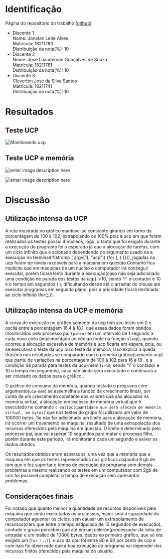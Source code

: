 ﻿# Identificação
Página do repositório do trabalho ([github](https://github.com/JhonathanMilk/Trabalho-Introdu-o-a-computa-o-AB2.git))

 - Discente 1<br>
	 Nome: Jonatan Leite Alves <br>
	 Matrícula: 18211780 <br>
	 Distribuição da nota(%): 10 <br>
 - Discente 2 <br>
     Nome: José Luanderson Gonçalves de Souza <br>
	 Matrícula: 18211781<br>
	 Distribuição da nota(%): 10 <br>
 - Discente 3 <br>
    Cleverton José da Silva Santos <br>
    Matrícula: 18211741 <br>
    Distribuição da nota(%): 10 <br> 

# Resultados
## Teste UCP

![Monitorando ucp](https://uploaddeimagens.com.br/images/001/911/853/full/UCP.png?)

## Teste UCP e memória

![enter image description here](https://uploaddeimagens.com.br/images/001/912/817/full/UCP-MEM1.png?)

![enter image description here](https://uploaddeimagens.com.br/images/001/912/827/full/chart_%287%29.png?)
# Discussão 

## Utilização intensa da UCP
A reta mostrada no gráfico manteve-se constante girando em torno da porcentagem de 100 à 102, extrapolando os 100% pois a ucp em que foram realizados os testes possui 4 núcleos, logo, o tanto que foi exigido durante a execução do programa foi o esperado já que a alocação de tarefas, com um ciclo infinito que é acionado dependendo do argumento usado na a execução no terminal(if(strcmp ( argv[1], “ucp”)) {for (;;) {}}), jogadas na ucp foram de níveis razoáveis para a máquina em questão.Contanto fica implícito que em máquinas de um núcleo o computador irá conseguir executar, porém ficará lento durante a execução(caso não seja adicionado uma condição de parada dos testes na ucp( i>10, sendo “i” o contador e 10 é o tempo em segundos ) ), dificultando desde até o arrastar do mouse até executar programas em segundo plano, pois a prioridade ficará destinada ao ciclo infinito (for(;;)). <br>

## Utilização intensa da UCP e memória
A curva de execução no gráfico somente da ucp tem seu início em 0 e oscila entre a porcentagem 16.4 à 18.1, que esses dados foram obtidos monitorados pelo processo pai ```(pid>o)``` em um intervalo de 1 segundo a cada novo ciclo (implementado ao código fonte na função ``` sleep ```), quando ocorreu a alocação excessiva de memória a ucp ficaria em espera, pois, ou se executava o teste da ucp ou o teste da memória, isso explica a queda drástica nos resultados se comparado com o primeiro gráfico(somente ucp) que partiu de variações na porcentagem de 100 à 102 para 16 à 18 , e a condição de parada para testes da ucp-mem (``` i>10 ```, sendo “i” o contador e 10 o tempo em segundos), caso não ainda será executado e continuará a ser coletado os dados para o gráfico .

O gráfico de consumo da memória, quando testado o programa com argumento(``` ucp-mem ```) se assemelha a função de crescimento linear, por conta de um crescimento constante dos valores que são alocados na memória virtual, a alocação em excesso de memória virtual que é executado no comando ```c malloc(quantidade que será alocada de memória virtual, em bytes)``` que nos testes do grupo foi utilizado um valor de 100000 bytes. Se não for adicionado um limite para a alocação de memória, irá ocorrer um travamento na máquina, resultado de uma extrapolação dos recursos oferecidos pela máquina em questão. O limite é determinado pelo processo pai, que vai esperar 10 segundos para matar o processo filho, porém durante este período, irá monitorar a cada um segundo e salvar os dados obtidos.

Os resultados obtidos eram esperados, uma vez que a memória que a máquina em que os testes representados nos gráficos dispunha 8 gb de ram que o fez suportar o tempo de execução do programa sem demais problemas e mesmo realizando os testes em um computador com 2gb de ram foi possível completar o tempo de execução sem apresentar problemas.

## Considerações finais
Foi notado que quanto melhor a quantidade de recursos disponíveis pela máquina que serão executados os processos, maior será a capacidade do computador aguentar os ciclos, sem causar um extrapolamento de recursos(claro que entre o tempo estipulado de 10 segundos de execução), contudo o grupo percebeu que até em um celeron(processador da linha de entrada) e um malloc de 10000 bytes, dados no primeiro gráfico, que só era exigido um (``` for (;;) ```), o uso da cpu foi entre 80 e 90 por cento de ucp e com isso foi observado que a boa execução do programa vai depender dos recursos finitos oferecidos pela máquina do usuário.
